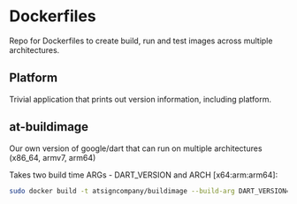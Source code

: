 # Dockerfiles

Repo for Dockerfiles to create build, run and test images across multiple 
architectures.

## Platform

Trivial application that prints out version information, including platform.

## at-buildimage

Our own version of google/dart that can run on multiple architectures (x86_64,
armv7, arm64)

Takes two build time ARGs - DART_VERSION and ARCH [x64:arm:arm64]:

```bash
sudo docker build -t atsigncompany/buildimage --build-arg DART_VERSION=2.12.4 --build-arg ARCH=arm .
```
